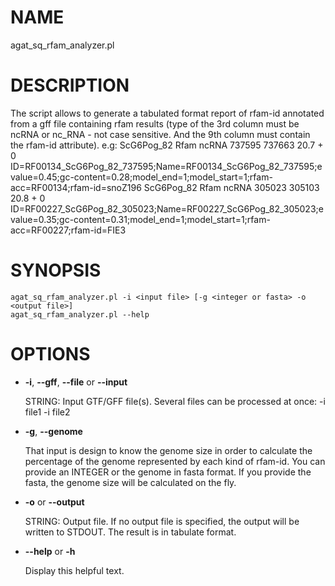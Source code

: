 # NAME

agat\_sq\_rfam\_analyzer.pl

# DESCRIPTION

The script allows to generate a tabulated format report of rfam-id annotated from a gff file
containing rfam results (type of the 3rd column must be ncRNA or nc\_RNA - not case sensitive. And the 9th column must contain the rfam-id attribute).
    e.g:
ScG6Pog\_82  Rfam  ncRNA 737595  737663  20.7  + 0 ID=RF00134\_ScG6Pog\_82\_737595;Name=RF00134\_ScG6Pog\_82\_737595;evalue=0.45;gc-content=0.28;model\_end=1;model\_start=1;rfam-acc=RF00134;rfam-id=snoZ196
ScG6Pog\_82  Rfam  ncRNA 305023  305103  20.8  + 0 ID=RF00227\_ScG6Pog\_82\_305023;Name=RF00227\_ScG6Pog\_82\_305023;evalue=0.35;gc-content=0.31;model\_end=1;model\_start=1;rfam-acc=RF00227;rfam-id=FIE3

# SYNOPSIS

```
agat_sq_rfam_analyzer.pl -i <input file> [-g <integer or fasta> -o <output file>]
agat_sq_rfam_analyzer.pl --help
```

# OPTIONS

- **-i**, **--gff**, **--file** or **--input**

    STRING: Input GTF/GFF file(s). Several files can be processed at once: -i file1 -i file2

- **-g**, **--genome**

    That input is design to know the genome size in order to calculate the percentage of the genome represented by each kind of rfam-id.
    You can provide an INTEGER or the genome in fasta format. If you provide the fasta, the genome size will be calculated on the fly.

- **-o** or **--output**

    STRING: Output file.  If no output file is specified, the output will be written to STDOUT. The result is in tabulate format.

- **--help** or **-h**

    Display this helpful text.

